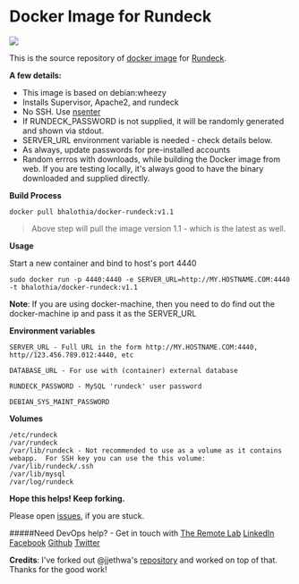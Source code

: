Docker Image for Rundeck
========================

[![](https://badge.imagelayers.io/bhalothia/docker-rundeck:latest.svg)](https://imagelayers.io/?images=bhalothia/docker-rundeck:latest 'Get your own badge on imagelayers.io')

This is the source repository of [docker image][11] for [Rundeck][7].


__A few details:__

- This image is based on debian:wheezy
- Installs Supervisor, Apache2, and rundeck
- No SSH.  Use [nsenter][10]
- If RUNDECK_PASSWORD is not supplied, it will be randomly generated and shown via stdout.
- SERVER_URL environment variable is needed - check details below.
- As always, update passwords for pre-installed accounts
- Random errros with downloads, while building the Docker image from web. If you are testing locally, it's always good to have the binary downloaded and supplied directly.


__Build Process__

```
docker pull bhalothia/docker-rundeck:v1.1
```
> Above step will pull the image version 1.1 - which is the latest as well.


__Usage__

Start a new container and bind to host's port 4440

```
sudo docker run -p 4440:4440 -e SERVER_URL=http://MY.HOSTNAME.COM:4440 -t bhalothia/docker-rundeck:v1.1
```

**Note**: If you are using docker-machine, then you need to do find out the docker-machine ip and pass it as the SERVER_URL


__Environment variables__

```
SERVER_URL - Full URL in the form http://MY.HOSTNAME.COM:4440, http//123.456.789.012:4440, etc

DATABASE_URL - For use with (container) external database

RUNDECK_PASSWORD - MySQL 'rundeck' user password

DEBIAN_SYS_MAINT_PASSWORD
```

__Volumes__

```
/etc/rundeck
/var/rundeck
/var/lib/rundeck - Not recommended to use as a volume as it contains webapp.  For SSH key you can use the this volume: /var/lib/rundeck/.ssh
/var/lib/mysql
/var/log/rundeck
```



**Hope this helps! Keep forking.**

Please open [issues][6], if you are stuck.

#####Need DevOps help? - Get in touch with [The Remote Lab][1] 
[LinkedIn][2] [Facebook][3] [Github][4] [Twitter][5]

**Credits**: I've forked out @jjethwa's [repository][9] and worked on top of that. Thanks for the good work!

  [1]: http://theremotelab.io
  [2]: https://www.linkedin.com/company/the-remote-lab
  [3]: https://www.facebook.com/TheRemoteLab
  [4]: https://github.com/TheRemoteLab
  [5]: https://twitter.com/TheRemoteLab
  [6]: https://github.com/TheRemoteLab/docker-rundeck/issues
  [7]: http://rundeck.org/
  [8]: https://docker.io
  [9]: https://github.com/jjethwa/rundeck
  [10]: https://github.com/jpetazzo/nsenter
  [11]: https://hub.docker.com/r/bhalothia/docker-rundeck
                      

